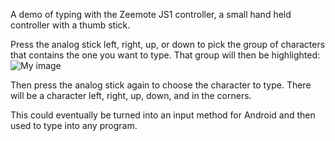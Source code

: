 
A demo of typing with the Zeemote JS1 controller, a small hand held controller with a thumb stick.

Press the analog stick left, right, up, or down to pick the group of characters that contains the one you want to type. That group will then be highlighted:
![My image](../../raw/master/AnalogTyper/doc/screenshot.jpg)

Then press the analog stick again to choose the character to type. There will be a character left, right, up, down, and in the corners.

This could eventually be turned into an input method for Android and then used to type into any program.